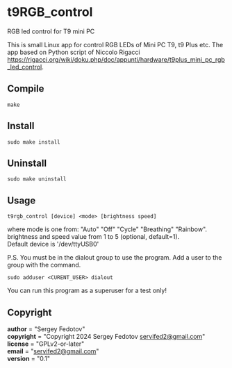 # t9RGB_control
RGB led control for T9 mini PC

This is small Linux app for control RGB LEDs of Mini PC T9, t9 Plus etc.
The app based on Python script of Niccolo Rigacci <https://rigacci.org/wiki/doku.php/doc/appunti/hardware/t9plus_mini_pc_rgb_led_control>.


## Compile
	make

## Install
	sudo make install

## Uninstall
	sudo make uninstall

## Usage
	t9rgb_control [device] <mode> [brightness speed]

where mode is one from: "Auto" "Off" "Cycle" "Breathing" "Rainbow".  
	brightness and speed value from 1 to 5 (optional, default=1).  
	Default device is '/dev/ttyUSB0'

P.S. You must be in the dialout group to use the program. Add a user to the group with the command.

	sudo adduser <CURENT_USER> dialout
You can run this program as a superuser for a test only!

## Copyright
__author__ = "Sergey Fedotov"  
__copyright__ = "Copyright 2024 Sergey Fedotov <servifed2@gmail.com>"  
__license__ = "GPLv2-or-later"  
__email__ = "servifed2@gmail.com"  
__version__ = "0.1"
